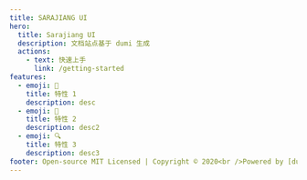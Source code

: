 ```yaml
---
title: SARAJIANG UI
hero:
  title: Sarajiang UI
  description: 文档站点基于 dumi 生成
  actions:
    - text: 快速上手
      link: /getting-started
features:
  - emoji: 🚀
    title: 特性 1
    description: desc
  - emoji: 🎨
    title: 特性 2
    description: desc2
  - emoji: 🔍
    title: 特性 3
    description: desc3
footer: Open-source MIT Licensed | Copyright © 2020<br />Powered by [dumi](https://d.umijs.org)
---
```

